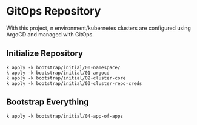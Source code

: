 # GitOps Repository

With this project, n environment/kubernetes clusters are configured using ArgoCD and managed with GitOps.

## Initialize Repository
````
k apply -k bootstrap/initial/00-namespace/
k apply -k bootstrap/initial/01-argocd
k apply -k bootstrap/initial/02-cluster-core
k apply -k bootstrap/initial/03-cluster-repo-creds

````
## Bootstrap Everything
````
k apply -k bootstrap/initial/04-app-of-apps
````
